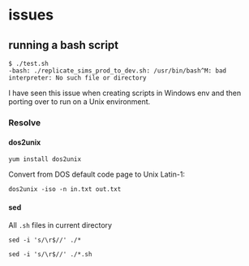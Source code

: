 # issues

## running a bash script

```
$ ./test.sh
-bash: ./replicate_sims_prod_to_dev.sh: /usr/bin/bash^M: bad interpreter: No such file or directory
```

I have seen this issue when creating scripts in Windows env and then porting over to run on a Unix environment.

### Resolve

#### dos2unix

```
yum install dos2unix
```

Convert from DOS default code page to Unix Latin-1:

```
dos2unix -iso -n in.txt out.txt
```

#### sed

All `.sh` files in current directory

```
sed -i 's/\r$//' ./*

sed -i 's/\r$//' ./*.sh
```
